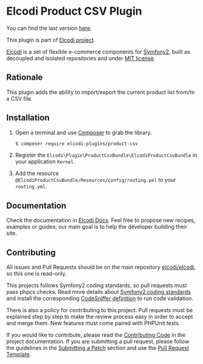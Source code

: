 Elcodi Product CSV Plugin
=========================
You can find the last version [here](https://github.com/elcodi-plugins/product-csv).

This plugin is part of [Elcodi project](https://github.com/elcodi).

[Elcodi](http://elcodi.io) is a set of flexible e-commerce components for [Symfony2](http://symfony.com), built as decoupled and isolated repositories and under [MIT license](http://opensource.org/licenses/MIT).

Rationale
---------
This plugin adds the ability to import/export the current product list from/to a CSV file.

Installation
------------
1. Open a terminal and use [Composer](https://getcomposer.org/download) to grab the library.
    ``` bash
    $ composer require elcodi-plugins/product-csv
    ```

2. Register the `Elcodi\Plugin\ProductCsvBundle\ElcodiProductCsvBundle` in your application `Kernel`.
3. Add the resource `@ElcodiProductCsvBundle/Resources/config/routing.yml` to your `routing.yml`.

Documentation
-------------
Check the documentation in [Elcodi Docs](http://docs.elcodi.io). Feel free to propose new recipes, examples or guides; our main goal is to help the developer building their site.

Contributing
------------
All issues and Pull Requests should be on the main repository [elcodi/elcodi](https://github.com/elcodi/elcodi), so this one is read-only.

This projects follows Symfony2 coding standards, so pull requests must pass phpcs checks. Read more details about [Symfony2 coding standards](http://symfony.com/doc/current/contributing/code/standards.html) and install the corresponding [CodeSniffer definition](https://github.com/escapestudios/Symfony2-coding-standard) to run code validation.

There is also a policy for contributing to this project. Pull requests must be explained step by step to make the review process easy in order to accept and merge them. New features must come paired with PHPUnit tests.

If you would like to contribute, please read the [Contributing Code][1] in the project documentation. If you are submitting a pull request, please follow the guidelines in the [Submitting a Patch][2] section and use the [Pull Request Template][3].

[1]: http://symfony.com/doc/current/contributing/code/index.html
[2]: http://symfony.com/doc/current/contributing/code/patches.html#check-list
[3]: http://symfony.com/doc/current/contributing/code/patches.html#make-a-pull-request
